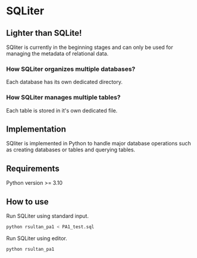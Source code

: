 # SQLiter
## Lighter than SQLite!

SQliter is currently in the beginning stages and can only be used for managing the metadata of relational data.



### How SQLiter organizes multiple databases?

Each database has its own dedicated directory.

### How SQLiter manages multiple tables?  

Each table is stored in it's own dedicated file.
## Implementation
SQliter is implemented in Python to handle major database operations such as creating databases or tables and querying tables.

## Requirements
Python version >= 3.10

## How to use
Run SQLiter using standard input.
```sh
python rsultan_pa1 < PA1_test.sql 
```

Run SQLiter using editor.

```sh
python rsultan_pa1
```


